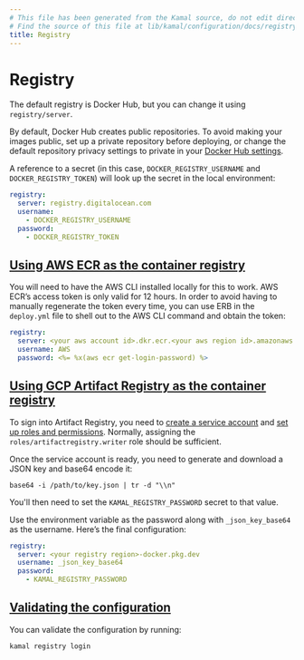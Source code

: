 ```yaml
---
# This file has been generated from the Kamal source, do not edit directly.
# Find the source of this file at lib/kamal/configuration/docs/registry.yml in the Kamal repository.
title: Registry
---
```


# Registry

The default registry is Docker Hub, but you can change it using `registry/server`.

By default, Docker Hub creates public repositories. To avoid making your images public,
set up a private repository before deploying, or change the default repository privacy
settings to private in your [Docker Hub settings](https://hub.docker.com/repository-settings/default-privacy).

A reference to a secret (in this case, `DOCKER_REGISTRY_USERNAME` and `DOCKER_REGISTRY_TOKEN`) will look up the secret
in the local environment:

```yaml
registry:
  server: registry.digitalocean.com
  username:
    - DOCKER_REGISTRY_USERNAME
  password:
    - DOCKER_REGISTRY_TOKEN
```

## [Using AWS ECR as the container registry](#using-aws-ecr-as-the-container-registry)

You will need to have the AWS CLI installed locally for this to work.
AWS ECR’s access token is only valid for 12 hours. In order to avoid having to manually regenerate the token every time, you can use ERB in the `deploy.yml` file to shell out to the AWS CLI command and obtain the token:

```yaml
registry:
  server: <your aws account id>.dkr.ecr.<your aws region id>.amazonaws.com
  username: AWS
  password: <%= %x(aws ecr get-login-password) %>
```

## [Using GCP Artifact Registry as the container registry](#using-gcp-artifact-registry-as-the-container-registry)

To sign into Artifact Registry, you need to
[create a service account](https://cloud.google.com/iam/docs/service-accounts-create#creating)
and [set up roles and permissions](https://cloud.google.com/artifact-registry/docs/access-control#permissions).
Normally, assigning the `roles/artifactregistry.writer` role should be sufficient.

Once the service account is ready, you need to generate and download a JSON key and base64 encode it:

```shell
base64 -i /path/to/key.json | tr -d "\\n"
```

You'll then need to set the `KAMAL_REGISTRY_PASSWORD` secret to that value.

Use the environment variable as the password along with `_json_key_base64` as the username.
Here’s the final configuration:

```yaml
registry:
  server: <your registry region>-docker.pkg.dev
  username: _json_key_base64
  password:
    - KAMAL_REGISTRY_PASSWORD
```

## [Validating the configuration](#validating-the-configuration)

You can validate the configuration by running:

```shell
kamal registry login
```
